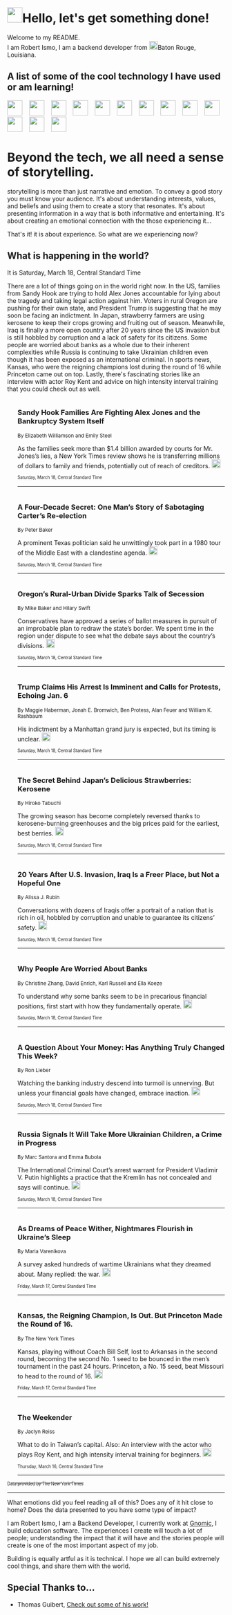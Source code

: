 <h1><img src="https://emojis.slackmojis.com/emojis/images/1643514375/3493/hot-coffee.gif?1643514375" width="35"/>Hello, let's get something done!</h1>

<p>Welcome to my README.<br/>
I am Robert Ismo, I am a backend developer from <img src="https://emojis.slackmojis.com/emojis/images/1638395689/50435/moulin_rouge.png?1638395689" width="20"/>Baton Rouge, Louisiana.</p>
<h2>A list of some of the cool technology I have used or am learning!</h2>
<p>
<img src="https://emojis.slackmojis.com/emojis/images/1643516091/21142/meow_bongotap.gif?1643516091" width="35" alt="">
<img src="https://img.shields.io/badge/Favorite%20Frontend%20Framework-SvelteKit-f83903" alt="">
<img src="https://img.shields.io/badge/Second%20Favorite-Vue-40b581" alt="">
<img src="https://img.shields.io/badge/Most%20Used%20Runtime-Nodejs-78b061" alt="">
<img src="https://emojis.slackmojis.com/emojis/images/1643517416/34482/fire.gif?1643517416" width="35" alt="">
<img src="https://img.shields.io/badge/Javascript%20But%20Better-Typescript-0078ca" alt="">
<img src="https://img.shields.io/badge/Favorite%20Language-Elixir-3e244d" alt="">
<img src="https://img.shields.io/badge/Containerize%20Everything-Docker-6ac9ef" alt="">
<img src="https://emojis.slackmojis.com/emojis/images/1643514596/5999/meow_party.gif?1643514596" width="35" alt="">
<img src="https://img.shields.io/badge/API%20Love%20Language-Graphql-de32a5" alt="">
<img src="https://img.shields.io/badge/Our%20Favorite%20Version%20Controller-Git-e94f33" alt="">
<img src="https://img.shields.io/badge/Favorite%20Database-Redis-d42d1d" alt="">
<img src="https://emojis.slackmojis.com/emojis/images/1643514559/5584/deployparrot.gif?1643514559" width="35" alt="">
<img src="https://img.shields.io/badge/Container%20Interstate-RabbitMQ-f66200" alt="">
<img src="https://img.shields.io/badge/Gotta%20Learn-Kubernetes-316adf" alt="">
<img src="https://img.shields.io/badge/Really%20Mature%20Now-WASM-654fef" alt="">
<img src="https://emojis.slackmojis.com/emojis/images/1666642497/61942/dance_vibe.gif?1666642497" width="35" alt="">
<img src="https://img.shields.io/badge/For%20My%20M1-ARM64-657d96" alt="">
<img src="https://img.shields.io/badge/Loving%20This%20So%20Much-TailwindCSS-17bcb5" alt="">
<img src="https://img.shields.io/badge/Cool%20Build%20Tool-Vite-f9cb24" alt="">
<img src="https://emojis.slackmojis.com/emojis/images/1669231376/62819/working-on-it.gif?1669231376" width="35" alt="">
<img src="https://img.shields.io/badge/Fun%20and%20Easy%20Database-MongoDB-5f8c49" alt="">
<img src="https://img.shields.io/badge/JS%20Life%20Support-NPM-c73737" alt="">
<img src="https://img.shields.io/badge/I%20Liked%20It-DynamoDB-0073b9" alt="">
<img src="https://emojis.slackmojis.com/emojis/images/1643514045/46/question.gif?1643514045" width="35" alt="">
<img src="https://img.shields.io/badge/cool-React-60d6f9" alt="">
<img src="https://img.shields.io/badge/Future%20Big%20Project-Lambda-f37e00" alt="">
<img src="https://img.shields.io/badge/NPM%20But%20Better-PNPM-f1aa07" alt="">
<img src="https://emojis.slackmojis.com/emojis/images/1643514943/9662/fbwow.gif?1643514943" width="35" alt="">
<img src="https://img.shields.io/badge/First%20Language-C-662079" alt="">
<img src="https://img.shields.io/badge/Where%20I%20Deploy%20Frontend-Vercel-000000" alt="">
<img src="https://img.shields.io/badge/Who%20Does%20not%20Want%20an%20App-Swift-f9492a" alt="">
<img src="https://emojis.slackmojis.com/emojis/images/1643514058/151/javascript.png?1643514058" width="35" alt="">
<img src="https://img.shields.io/badge/cool-Python-fbd542" alt="">
<img src="https://img.shields.io/badge/Favorite%20Something-Stripe-656cdc" alt="">
<img src="https://img.shields.io/badge/Of%20Course-HTML5-ed6327" alt="">
<img src="https://emojis.slackmojis.com/emojis/images/1660415405/60731/bomb.gif?1660415405" width="35" alt="">
<img src="https://img.shields.io/badge/hate-CSS-2964ec" alt="">
<img src="https://img.shields.io/badge/Learning-CircleCI-141215" alt="">
<img src="https://img.shields.io/badge/Learning-Rust-fbbb3b" alt="">
<img src="https://emojis.slackmojis.com/emojis/images/1660415397/60712/writing-hand.gif?1660415397" width="35" alt="">
<img src="https://img.shields.io/badge/Dev%20Browser%20of%20Choice-Firefox-cc4e26" alt="">
<img src="https://img.shields.io/badge/Recoverying%20From%20Windows-UNIX-1781e3" alt="">
<img src="https://img.shields.io/badge/LOVE-LogSeq-90c1c2" alt="">
<img src="https://emojis.slackmojis.com/emojis/images/1643514066/223/kirby.gif?1643514066" width="35" alt="">
<img src="https://img.shields.io/badge/Daily%20Driver-MacOS-e6e6e8" alt="">
<img src="https://img.shields.io/badge/Git%20Server-Github-000000" alt="">
<img src="https://img.shields.io/badge/enjoyable-EC2-f17428" alt="">
<img src="https://emojis.slackmojis.com/emojis/images/1643514239/2069/excited.gif?1643514239" width="35" alt="">
</p>
<h1>Beyond the tech, we all need a sense of storytelling.</h1>
<p>storytelling is more than just narrative and emotion. To convey a good story you must know your audience. It's about understanding interests, values, and beliefs and using them to create a story that resonates. It's about presenting information in a way that is both informative and entertaining. It's about creating an emotional connection with the those experiencing it...</p>
<p>That's it! it is about experience. So what are we experiencing now?</p>
<h2>What is happening in the world?</h2>
<p>It is Saturday, March 18, Central Standard Time</p>
<p>
There are a lot of things going on in the world right now. In the US, families from Sandy Hook are trying to hold Alex Jones accountable for lying about the tragedy and taking legal action against him. Voters in rural Oregon are pushing for their own state, and President Trump is suggesting that he may soon be facing an indictment. In Japan, strawberry farmers are using kerosene to keep their crops growing and fruiting out of season. Meanwhile, Iraq is finally a more open country after 20 years since the US invasion but is still hobbled by corruption and a lack of safety for its citizens. Some people are worried about banks as a whole due to their inherent complexities while Russia is continuing to take Ukrainian children even though it has been exposed as an international criminal. In sports news, Kansas, who were the reigning champions lost during the round of 16 while Princeton came out on top. Lastly, there&#39;s fascinating stories like an interview with actor Roy Kent and advice on high intensity interval training that you could check out as well.</p>
<ol>
<img src="https://img.shields.io/badge/-us-blue" alt="">
<h3>Sandy Hook Families Are Fighting Alex Jones and the Bankruptcy System Itself</h3>
<sub>By Elizabeth Williamson and Emily Steel</sub>
<p>As the families seek more than $1.4 billion awarded by courts for Mr. Jones’s lies, a New York Times review shows he is transferring millions of dollars to family and friends, potentially out of reach of creditors.  <a href="https://nyti.ms/3TpxoQW"><img src="https://developer.nytimes.com/files/poweredby_nytimes_30b.png?v=1583354208352" height="20"></a></p>
<sub><sub>Saturday, March 18, Central Standard Time</sub></sub>
<hr/>
<img src="https://img.shields.io/badge/-us-blue" alt="">
<h3>A Four-Decade Secret: One Man’s Story of Sabotaging Carter’s Re-election</h3>
<sub>By Peter Baker</sub>
<p>A prominent Texas politician said he unwittingly took part in a 1980 tour of the Middle East with a clandestine agenda.  <a href="https://nyti.ms/3LzfWaR"><img src="https://developer.nytimes.com/files/poweredby_nytimes_30b.png?v=1583354208352" height="20"></a></p>
<sub><sub>Saturday, March 18, Central Standard Time</sub></sub>
<hr/>
<img src="https://img.shields.io/badge/-us-blue" alt="">
<h3>Oregon’s Rural-Urban Divide Sparks Talk of Secession</h3>
<sub>By Mike Baker and Hilary Swift</sub>
<p>Conservatives have approved a series of ballot measures in pursuit of an improbable plan to redraw the state’s border. We spent time in the region under dispute to see what the debate says about the country’s divisions.  <a href="https://nyti.ms/42n4HrV"><img src="https://developer.nytimes.com/files/poweredby_nytimes_30b.png?v=1583354208352" height="20"></a></p>
<sub><sub>Saturday, March 18, Central Standard Time</sub></sub>
<hr/>
<img src="https://img.shields.io/badge/-us-blue" alt="">
<h3>Trump Claims His Arrest Is Imminent and Calls for Protests, Echoing Jan. 6</h3>
<sub>By Maggie Haberman, Jonah E. Bromwich, Ben Protess, Alan Feuer and William K. Rashbaum</sub>
<p>His indictment by a Manhattan grand jury is expected, but its timing is unclear.  <a href="https://nyti.ms/3Z3h8pX"><img src="https://developer.nytimes.com/files/poweredby_nytimes_30b.png?v=1583354208352" height="20"></a></p>
<sub><sub>Saturday, March 18, Central Standard Time</sub></sub>
<hr/>
<img src="https://img.shields.io/badge/-climate-blue" alt="">
<h3>The Secret Behind Japan’s Delicious Strawberries: Kerosene</h3>
<sub>By Hiroko Tabuchi</sub>
<p>The growing season has become completely reversed thanks to kerosene-burning greenhouses and the big prices paid for the earliest, best berries.  <a href="https://nyti.ms/3JNaRdI"><img src="https://developer.nytimes.com/files/poweredby_nytimes_30b.png?v=1583354208352" height="20"></a></p>
<sub><sub>Saturday, March 18, Central Standard Time</sub></sub>
<hr/>
<img src="https://img.shields.io/badge/-world-blue" alt="">
<h3>20 Years After U.S. Invasion, Iraq Is a Freer Place, but Not a Hopeful One</h3>
<sub>By Alissa J. Rubin</sub>
<p>Conversations with dozens of Iraqis offer a portrait of a nation that is rich in oil, hobbled by corruption and unable to guarantee its citizens’ safety.  <a href="https://nyti.ms/3FzxkZr"><img src="https://developer.nytimes.com/files/poweredby_nytimes_30b.png?v=1583354208352" height="20"></a></p>
<sub><sub>Saturday, March 18, Central Standard Time</sub></sub>
<hr/>
<img src="https://img.shields.io/badge/-business-blue" alt="">
<h3>Why People Are Worried About Banks</h3>
<sub>By Christine Zhang, David Enrich, Karl Russell and Ella Koeze</sub>
<p>To understand why some banks seem to be in precarious financial positions, first start with how they fundamentally operate.  <a href="https://nyti.ms/42jHQO6"><img src="https://developer.nytimes.com/files/poweredby_nytimes_30b.png?v=1583354208352" height="20"></a></p>
<sub><sub>Saturday, March 18, Central Standard Time</sub></sub>
<hr/>
<img src="https://img.shields.io/badge/-your-money-blue" alt="">
<h3>A Question About Your Money: Has Anything Truly Changed This Week?</h3>
<sub>By Ron Lieber</sub>
<p>Watching the banking industry descend into turmoil is unnerving. But unless your financial goals have changed, embrace inaction.  <a href="https://nyti.ms/3JOsoSJ"><img src="https://developer.nytimes.com/files/poweredby_nytimes_30b.png?v=1583354208352" height="20"></a></p>
<sub><sub>Saturday, March 18, Central Standard Time</sub></sub>
<hr/>
<img src="https://img.shields.io/badge/-world-blue" alt="">
<h3>Russia Signals It Will Take More Ukrainian Children, a Crime in Progress</h3>
<sub>By Marc Santora and Emma Bubola</sub>
<p>The International Criminal Court’s arrest warrant for President Vladimir V. Putin highlights a practice that the Kremlin has not concealed and says will continue.  <a href="https://nyti.ms/3JkqcAY"><img src="https://developer.nytimes.com/files/poweredby_nytimes_30b.png?v=1583354208352" height="20"></a></p>
<sub><sub>Saturday, March 18, Central Standard Time</sub></sub>
<hr/>
<img src="https://img.shields.io/badge/-world-blue" alt="">
<h3>As Dreams of Peace Wither, Nightmares Flourish in Ukraine’s Sleep</h3>
<sub>By Maria Varenikova</sub>
<p>A survey asked hundreds of wartime Ukrainians what they dreamed about. Many replied: the war.  <a href="https://nyti.ms/3lt8oM9"><img src="https://developer.nytimes.com/files/poweredby_nytimes_30b.png?v=1583354208352" height="20"></a></p>
<sub><sub>Friday, March 17, Central Standard Time</sub></sub>
<hr/>
<img src="https://img.shields.io/badge/-sports-blue" alt="">
<h3>Kansas, the Reigning Champion, Is Out. But Princeton Made the Round of 16.</h3>
<sub>By The New York Times</sub>
<p>Kansas, playing without Coach Bill Self, lost to Arkansas in the second round, becoming the second No. 1 seed to be bounced in the men’s tournament in the past 24 hours. Princeton, a No. 15 seed, beat Missouri to head to the round of 16.  <a href="https://nyti.ms/3LA76tG"><img src="https://developer.nytimes.com/files/poweredby_nytimes_30b.png?v=1583354208352" height="20"></a></p>
<sub><sub>Friday, March 17, Central Standard Time</sub></sub>
<hr/>
<img src="https://img.shields.io/badge/-briefing-blue" alt="">
<h3>The Weekender</h3>
<sub>By Jaclyn Reiss</sub>
<p>What to do in Taiwan’s capital. Also: An interview with the actor who plays Roy Kent, and high intensity interval training for beginners.  <a href="https://nyti.ms/3YVl2kX"><img src="https://developer.nytimes.com/files/poweredby_nytimes_30b.png?v=1583354208352" height="20"></a></p>
<sub><sub>Thursday, March 16, Central Standard Time</sub></sub>
<hr/>
</ol>
<a href="https://developer.nytimes.com"><sub><sub>Data provided by The New York Times</sub></sub></a>
<hr/>
<p>What emotions did you feel reading all of this? Does any of it hit close to home? Does the data presented to you have some type of impact?</p>
<p>I am Robert Ismo, I am a Backend Developer, I currently work at <a href="https://gnomic.education/">Gnomic</a>, I build education software. The experiences I create will touch a lot of people; understanding the impact that it will have and the stories people will create is one of the most important aspect of my job.</p>
<p>Building is equally artful as it is technical. I hope we all can build extremely cool things, and share them with the world.</p>
<h2>Special Thanks to...</h2>
<ul>
<li>Thomas Guibert, <a href="https://github.com/thmsgbrt/thmsgbrt">Check out some of his work!</a></li>
</ul>